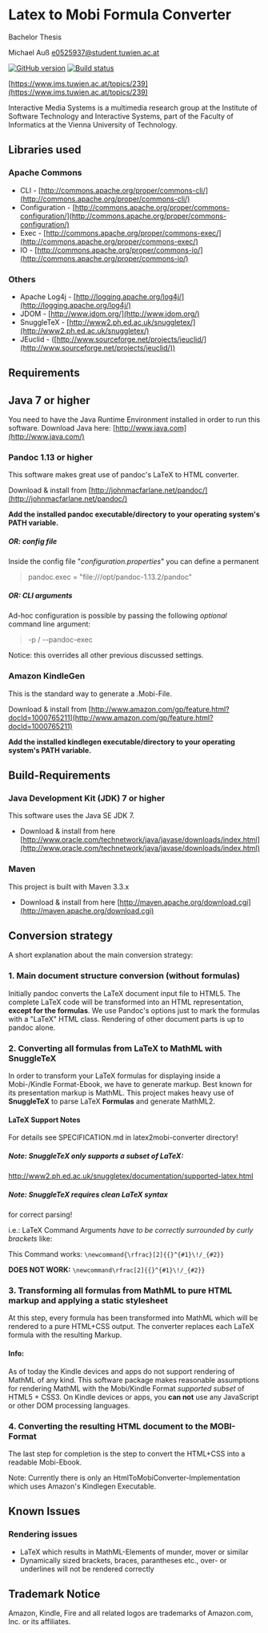 Latex to Mobi Formula Converter
=============================

Bachelor Thesis

Michael Auß
e0525937@student.tuwien.ac.at

[![GitHub version](https://badge.fury.io/gh/sevyls%2Flatex-formulas-mobi-converter.svg)](http://badge.fury.io/gh/sevyls%2Flatex-formulas-mobi-converter) [![Build status](https://travis-ci.org/Sevyls/latex-formulas-mobi-converter.svg?branch=master "Build status")](https://travis-ci.org/Sevyls/latex-formulas-mobi-converter)

[https://www.ims.tuwien.ac.at/topics/239](https://www.ims.tuwien.ac.at/topics/239)

Interactive Media Systems is a multimedia research group at the
Institute of Software Technology and Interactive Systems, part of the
Faculty of Informatics at the Vienna University of Technology.

## Libraries used

### Apache Commons
* CLI - [http://commons.apache.org/proper/commons-cli/](http://commons.apache.org/proper/commons-cli/)
* Configuration - [http://commons.apache.org/proper/commons-configuration/](http://commons.apache.org/proper/commons-configuration/)
* Exec - [http://commons.apache.org/proper/commons-exec/](http://commons.apache.org/proper/commons-exec/)
* IO - [http://commons.apache.org/proper/commons-io/](http://commons.apache.org/proper/commons-io/)

### Others
* Apache Log4j - [http://logging.apache.org/log4j/](http://logging.apache.org/log4j/)
* JDOM - [http://www.jdom.org/](http://www.jdom.org/)
* SnuggleTeX - [http://www2.ph.ed.ac.uk/snuggletex/](http://www2.ph.ed.ac.uk/snuggletex/)
* JEuclid - ([http://www.sourceforge.net/projects/jeuclid/](http://www.sourceforge.net/projects/jeuclid/))

## Requirements

## Java 7 or higher

You need to have the Java Runtime Environment installed in order to run this software.
Download Java here: [http://www.java.com](http://www.java.com/)

### Pandoc 1.13 or higher
This software makes great use of pandoc's LaTeX to HTML converter. 

Download & install from [http://johnmacfarlane.net/pandoc/](http://johnmacfarlane.net/pandoc/)

**Add the installed pandoc executable/directory to your operating system's PATH variable.**

##### OR: config file

Inside the config file "*configuration.properties*" you can define a permanent  
> pandoc.exec = "file:///opt/pandoc-1.13.2/pandoc"

##### OR: CLI arguments

Ad-hoc configuration is possible by passing the following *optional* command line argument:

> -p / --pandoc-exec <pandoc-filepath>

Notice: this overrides all other previous discussed settings.

### Amazon KindleGen

This is the standard way to generate a .Mobi-File.

Download & install from [http://www.amazon.com/gp/feature.html?docId=1000765211](http://www.amazon.com/gp/feature.html?docId=1000765211)

**Add the installed kindlegen executable/directory to your operating system's PATH variable.**


## Build-Requirements

### Java Development Kit (JDK) 7 or higher

This software uses the Java SE JDK 7.

* Download & install from here [http://www.oracle.com/technetwork/java/javase/downloads/index.html](http://www.oracle.com/technetwork/java/javase/downloads/index.html)

### Maven

This project is built with Maven 3.3.x

* Download & install from here [http://maven.apache.org/download.cgi](http://maven.apache.org/download.cgi)



## Conversion strategy

A short explanation about the main conversion strategy:

### 1. Main document structure conversion (without formulas)

Initially pandoc converts the LaTeX document input file to HTML5.
The complete LaTeX code will be transformed into an HTML representation, **except for the formulas**.
We use Pandoc's options just to mark the formulas with a "LaTeX" HTML class.
Rendering of other document parts is up to pandoc alone.

### 2. Converting all formulas from LaTeX to MathML with SnuggleTeX

In order to transform your LaTeX formulas for displaying inside a Mobi-/Kindle Format-Ebook,
we have to generate markup. Best known for its presentation markup is MathML.
This project makes heavy use of **SnuggleTeX** to parse LaTeX **Formulas** and generate MathML2.

#### LaTeX Support Notes

For details see SPECIFICATION.md in latex2mobi-converter directory!

##### Note: SnuggleTeX only supports a subset of LaTeX:
http://www2.ph.ed.ac.uk/snuggletex/documentation/supported-latex.html

##### Note: SnuggleTeX requires clean LaTeX syntax

for correct parsing!

i.e.: LaTeX Command Arguments *have to be correctly surrounded by curly brackets* like:

This Command works: `\newcommand{\rfrac}[2]{{}^{#1}\!/_{#2}}`

**DOES NOT WORK:** `\newcommand\rfrac[2]{{}^{#1}\!/_{#2}}`

### 3. Transforming all formulas from MathML to pure HTML markup and applying a static stylesheet

At this step, every formula has been transformed into MathML which will be rendered to a pure HTML+CSS output.
The converter replaces each LaTeX formula with the resulting Markup.

#### Info:
As of today the Kindle devices and apps do not support rendering of MathML of any kind.
This software package makes reasonable assumptions for rendering MathML with the Mobi/Kindle Format *supported
subset* of HTML5 + CSS3.
On Kindle devices or apps, you **can not** use any JavaScript or other DOM processing languages.


### 4. Converting the resulting HTML document to the MOBI-Format

The last step for completion is the step to convert the HTML+CSS into a readable Mobi-Ebook.

Note: Currently there is only an HtmlToMobiConverter-Implementation which uses Amazon's Kindlegen Executable.


## Known Issues

### Rendering issues

* LaTeX which results in MathML-Elements of munder, mover or similar
* Dynamically sized brackets, braces, parantheses etc., over- or underlines will not be rendered correctly

## Trademark Notice
Amazon, Kindle, Fire and all related logos are trademarks of Amazon.com, Inc. or its affiliates.

